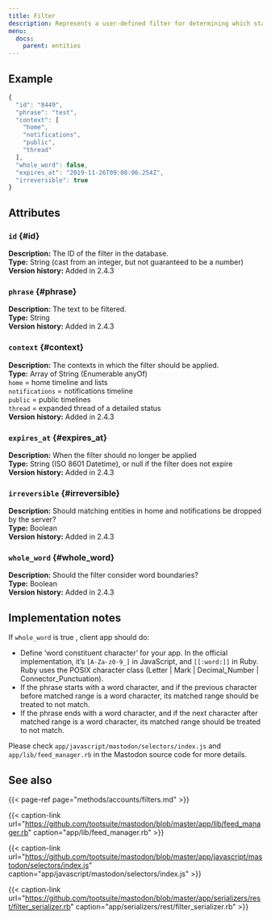 ```yaml
---
title: Filter
description: Represents a user-defined filter for determining which statuses should not be shown to the user.
menu:
  docs:
    parent: entities
---
```


## Example

```javascript
{
  "id": "8449",
  "phrase": "test",
  "context": [
    "home",
    "notifications",
    "public",
    "thread"
  ],
  "whole_word": false,
  "expires_at": "2019-11-26T09:08:06.254Z",
  "irreversible": true
}
```

## Attributes

### `id` {#id}

**Description:** The ID of the filter in the database.\
**Type:** String \(cast from an integer, but not guaranteed to be a number\)\
**Version history:** Added in 2.4.3

### `phrase` {#phrase}

**Description:** The text to be filtered.\
**Type:** String\
**Version history:** Added in 2.4.3

### `context` {#context}

**Description:** The contexts in which the filter should be applied.\
**Type:** Array of String \(Enumerable anyOf\)\
`home` = home timeline and lists\
`notifications` = notifications timeline\
`public` = public timelines\
`thread` = expanded thread of a detailed status\
**Version history:** Added in 2.4.3

### `expires_at` {#expires_at}

**Description:** When the filter should no longer be applied\
**Type:** String \(ISO 8601 Datetime\), or null if the filter does not expire\
**Version history:** Added in 2.4.3

### `irreversible` {#irreversible}

**Description:** Should matching entities in home and notifications be dropped by the server?\
**Type:** Boolean\
**Version history:** Added in 2.4.3

### `whole_word` {#whole_word}

**Description:** Should the filter consider word boundaries?\
**Type:** Boolean\
**Version history:** Added in 2.4.3

## Implementation notes

If `whole_word` is true , client app should do:

* Define ‘word constituent character’ for your app. In the official implementation, it’s `[A-Za-z0-9_]` in JavaScript, and `[[:word:]]` in Ruby. Ruby uses the POSIX character class \(Letter \| Mark \| Decimal\_Number \| Connector\_Punctuation\).
* If the phrase starts with a word character, and if the previous character before matched range is a word character, its matched range should be treated to not match.
* If the phrase ends with a word character, and if the next character after matched range is a word character, its matched range should be treated to not match.

Please check `app/javascript/mastodon/selectors/index.js` and `app/lib/feed_manager.rb` in the Mastodon source code for more details.

## See also

{{< page-ref page="methods/accounts/filters.md" >}}

{{< caption-link url="https://github.com/tootsuite/mastodon/blob/master/app/lib/feed_manager.rb" caption="app/lib/feed\_manager.rb" >}}

{{< caption-link url="https://github.com/tootsuite/mastodon/blob/master/app/javascript/mastodon/selectors/index.js" caption="app/javascript/mastodon/selectors/index.js" >}}

{{< caption-link url="https://github.com/tootsuite/mastodon/blob/master/app/serializers/rest/filter_serializer.rb" caption="app/serializers/rest/filter\_serializer.rb" >}}



